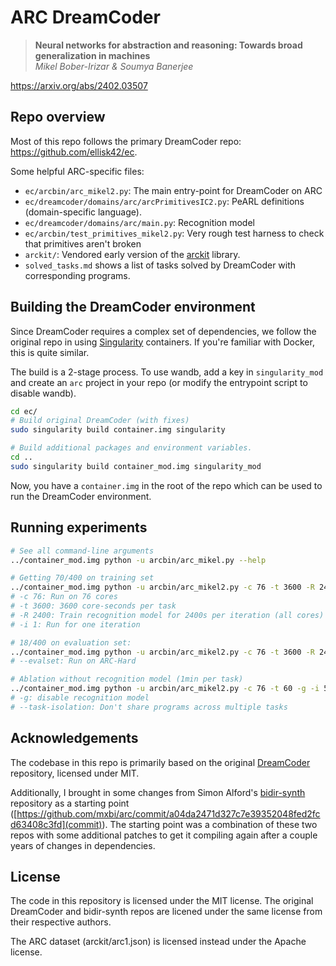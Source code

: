 # ARC DreamCoder

> **Neural networks for abstraction and reasoning: Towards broad generalization in machines**  
> *Mikel Bober-Irizar & Soumya Banerjee*

https://arxiv.org/abs/2402.03507

## Repo overview

Most of this repo follows the primary DreamCoder repo: https://github.com/ellisk42/ec.

Some helpful ARC-specific files:
- `ec/arcbin/arc_mikel2.py`: The main entry-point for DreamCoder on ARC
- `ec/dreamcoder/domains/arc/arcPrimitivesIC2.py`: PeARL definitions (domain-specific language).
- `ec/dreamcoder/domains/arc/main.py`: Recognition model
- `ec/arcbin/test_primitives_mikel2.py`: Very rough test harness to check that primitives aren't broken
- `arckit/`: Vendored early version of the [arckit](https://github.com/mxbi/arckit) library.
- `solved_tasks.md` shows a list of tasks solved by DreamCoder with corresponding programs.

## Building the DreamCoder environment

Since DreamCoder requires a complex set of dependencies, we follow the original repo in using [Singularity](https://docs.sylabs.io/guides/3.5/user-guide/introduction.html) containers. If you're familiar with Docker, this is quite similar.

The build is a 2-stage process. To use wandb, add a key in `singularity_mod` and create an `arc` project in your repo (or modify the entrypoint script to disable wandb).

```bash
cd ec/
# Build original DreamCoder (with fixes)
sudo singularity build container.img singularity

# Build additional packages and environment variables.
cd ..
sudo singularity build container_mod.img singularity_mod
```

Now, you have a `container.img` in the root of the repo which can be used to run the DreamCoder environment.

## Running experiments

```bash
# See all command-line arguments
../container_mod.img python -u arcbin/arc_mikel.py --help

# Getting 70/400 on training set
../container_mod.img python -u arcbin/arc_mikel2.py -c 76 -t 3600 -R 2400 -i 1
# -c 76: Run on 76 cores
# -t 3600: 3600 core-seconds per task
# -R 2400: Train recognition model for 2400s per iteration (all cores)
# -i 1: Run for one iteration

# 18/400 on evaluation set:
../container_mod.img python -u arcbin/arc_mikel2.py -c 76 -t 3600 -R 2400 -i 1 --evalset
# --evalset: Run on ARC-Hard

# Ablation without recognition model (1min per task)
../container_mod.img python -u arcbin/arc_mikel2.py -c 76 -t 60 -g -i 5 --task-isolation
# -g: disable recognition model
# --task-isolation: Don't share programs across multiple tasks
```

## Acknowledgements

The codebase in this repo is primarily based on the original [DreamCoder](https://github.com/ellisk42/ec) repository, licensed under MIT.

Additionally, I brought in some changes from Simon Alford's [bidir-synth](https://github.com/simonalford42/bidir-synth) repository as a starting point ([https://github.com/mxbi/arc/commit/a04da2471d327c7e39352048fed2fcd63408c3fd](commit)). The starting point was a combination of these two repos with some additional patches to get it compiling again after a couple years of changes in dependencies.

## License

The code in this repository is licensed under the MIT license. The original DreamCoder and bidir-synth repos are licened under the same license from their respective authors.

The ARC dataset (arckit/arc1.json) is licensed instead under the Apache license.